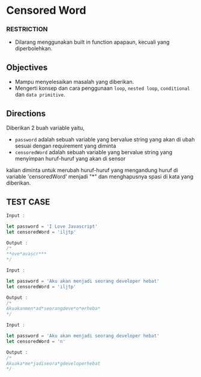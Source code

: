 # Censored Word

### RESTRICTION
- Dilarang menggunakan built in function apapaun, kecuali yang diperbolehkan.

## Objectives
- Mampu menyelesaikan masalah yang diberikan.
- Mengerti konsep dan cara penggunaan `loop`, `nested loop`, `conditional` dan `data primitive`.

## Directions
Diberikan 2 buah variable yaitu,
- `password` adalah sebuah variable yang bervalue string yang akan di ubah sesuai dengan requirement yang diminta
- `censoredWord` adalah sebuah variable yang bervalue string yang menyimpan huruf-huruf yang akan di sensor

kalian diminta untuk merubah huruf-huruf yang mengandung huruf di variable 'censoredWord' menjadi "*" dan menghapusnya spasi di kata yang diberikan.

## TEST CASE
```js
Input :

let password = 'I Love Javascript'
let censoredWord = 'iljtp'

Output :
/*
**ove*avascr***
*/
```

```js
Input :

let password = 'Aku akan menjadi seorang developer hebat'
let censoredWord = 'iljtp'

Output :
/*
Akuakanmen*ad*seorangdeve*o*erheba*
*/
```

```js
Input :

let password = 'Aku akan menjadi seorang developer hebat'
let censoredWord = 'n'

Output :
/*
Akuaka*me*jadiseora*gdeveloperhebat
*/
```